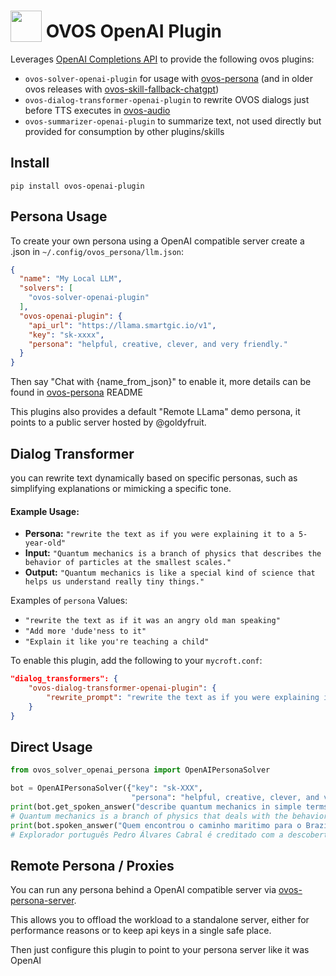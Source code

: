# <img src='https://raw.githack.com/FortAwesome/Font-Awesome/master/svgs/solid/robot.svg' card_color='#40DBB0' width='50' height='50' style='vertical-align:bottom'/> OVOS OpenAI Plugin

Leverages [OpenAI Completions API](https://platform.openai.com/docs/api-reference/completions/create) to provide the following ovos plugins: 
- `ovos-solver-openai-plugin` for usage with [ovos-persona](https://github.com/OpenVoiceOS/ovos-persona) (and in older ovos releases with [ovos-skill-fallback-chatgpt]())
- `ovos-dialog-transformer-openai-plugin` to rewrite OVOS dialogs just before TTS executes in [ovos-audio](https://github.com/OpenVoiceOS/ovos-audio)
- `ovos-summarizer-openai-plugin` to summarize text, not used directly but provided for consumption by other plugins/skills

## Install

`pip install ovos-openai-plugin`

## Persona Usage

To create your own persona using a OpenAI compatible server create a .json in `~/.config/ovos_persona/llm.json`:  
```json
{
  "name": "My Local LLM",
  "solvers": [
    "ovos-solver-openai-plugin"
  ],
  "ovos-openai-plugin": {
    "api_url": "https://llama.smartgic.io/v1",
    "key": "sk-xxxx",
    "persona": "helpful, creative, clever, and very friendly."
  }
}
```

Then say "Chat with {name_from_json}" to enable it, more details can be found in [ovos-persona](https://github.com/OpenVoiceOS/ovos-persona) README

This plugins also provides a default "Remote LLama" demo persona, it points to a public server hosted by @goldyfruit.

## Dialog Transformer

you can rewrite text dynamically based on specific personas, such as simplifying explanations or mimicking a specific tone.  

#### Example Usage:
- **Persona:** `"rewrite the text as if you were explaining it to a 5-year-old"`  
- **Input:** `"Quantum mechanics is a branch of physics that describes the behavior of particles at the smallest scales."`  
- **Output:** `"Quantum mechanics is like a special kind of science that helps us understand really tiny things."`  

Examples of `persona` Values:
- `"rewrite the text as if it was an angry old man speaking"`  
- `"Add more 'dude'ness to it"`  
- `"Explain it like you're teaching a child"`  

To enable this plugin, add the following to your `mycroft.conf`:  

```json
"dialog_transformers": {
    "ovos-dialog-transformer-openai-plugin": {
        "rewrite_prompt": "rewrite the text as if you were explaining it to a 5-year-old"
    }
}
```

## Direct Usage

```python
from ovos_solver_openai_persona import OpenAIPersonaSolver

bot = OpenAIPersonaSolver({"key": "sk-XXX",
                           "persona": "helpful, creative, clever, and very friendly"})
print(bot.get_spoken_answer("describe quantum mechanics in simple terms"))
# Quantum mechanics is a branch of physics that deals with the behavior of particles on a very small scale, such as atoms and subatomic particles. It explores the idea that particles can exist in multiple states at once and that their behavior is not predictable in the traditional sense.
print(bot.spoken_answer("Quem encontrou o caminho maritimo para o Brazil", lang="pt-pt"))
# Explorador português Pedro Álvares Cabral é creditado com a descoberta do Brasil em 1500

```

## Remote Persona / Proxies

You can run any persona behind a OpenAI compatible server via [ovos-persona-server](https://github.com/OpenVoiceOS/ovos-persona-server). 

This allows you to offload the workload to a standalone server, either for performance reasons or to keep api keys in a single safe place.

Then just configure this plugin to point to your persona server like it was OpenAI

